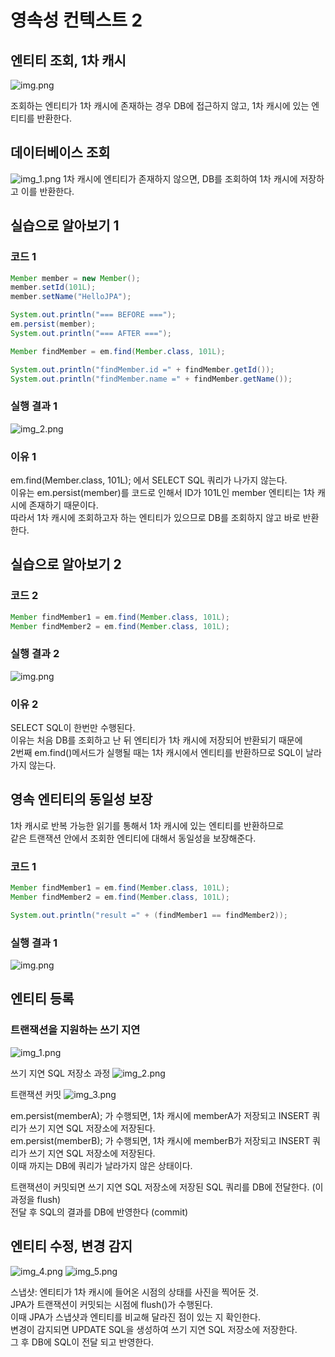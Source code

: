 # 영속성 컨텍스트 2

## 엔티티 조회, 1차 캐시
![img.png](images/엔티티조회1차캐시.png)

조회하는 엔티티가 1차 캐시에 존재하는 경우 DB에 접근하지 않고, 1차 캐시에 있는 엔티티를 반환한다.

## 데이터베이스 조회

![img_1.png](images/DB에서조회.png)
1차 캐시에 엔티티가 존재하지 않으면, DB를 조회하여 1차 캐시에 저장하고 이를 반환한다.   

## 실습으로 알아보기 1

### 코드 1
```java
Member member = new Member();
member.setId(101L);
member.setName("HelloJPA");

System.out.println("=== BEFORE ===");
em.persist(member);
System.out.println("=== AFTER ===");

Member findMember = em.find(Member.class, 101L);

System.out.println("findMember.id =" + findMember.getId());
System.out.println("findMember.name =" + findMember.getName());

```

### 실행 결과 1
![img_2.png](images/실행결과.png)

### 이유 1

em.find(Member.class, 101L); 에서 SELECT SQL 쿼리가 나가지 않는다.   
이유는 em.persist(member)를 코드로 인해서 ID가 101L인 member 엔티티는 1차 캐시에 존재하기 때문이다.   
따라서 1차 캐시에 조회하고자 하는 엔티티가 있으므로 DB를 조회하지 않고 바로 반환한다.   

## 실습으로 알아보기 2

### 코드 2
```java
Member findMember1 = em.find(Member.class, 101L);
Member findMember2 = em.find(Member.class, 101L);


```

### 실행 결과 2
![img.png](images/실행결과2.png)

### 이유 2
SELECT SQL이 한번만 수행된다.   
이유는 처음 DB를 조회하고 난 뒤 엔티티가 1차 캐시에 저장되어 반환되기 때문에   
2번째 em.find()메서드가 실행될 때는 1차 캐시에서 엔티티를 반환하므로 SQL이 날라가지 않는다. 


## 영속 엔티티의 동일성 보장

1차 캐시로 반복 가능한 읽기를 통해서 1차 캐시에 있는 엔티티를 반환하므로   
같은 트랜잭션 안에서 조회한 엔티티에 대해서 동일성을 보장해준다.

### 코드 1
```java
Member findMember1 = em.find(Member.class, 101L);
Member findMember2 = em.find(Member.class, 101L);

System.out.println("result =" + (findMember1 == findMember2));

```

### 실행 결과 1
![img.png](images/동일성보장_실행결과1.png)


## 엔티티 등록
### 트랜잭션을 지원하는 쓰기 지연

![img_1.png](images/쓰기지연과정1.png)

쓰기 지연 SQL 저장소 과정
![img_2.png](images/쓰기지연과정2.png)

트랜잭션 커밋
![img_3.png](images/쓰기지연과정3.png)

em.persist(memberA); 가 수행되면, 1차 캐시에 memberA가 저장되고 INSERT 쿼리가 쓰기 지연 SQL 저장소에 저장된다.   
em.persist(memberB); 가 수행되면, 1차 캐시에 memberB가 저장되고 INSERT 쿼리가 쓰기 지연 SQL 저장소에 저장된다.   
이때 까지는 DB에 쿼리가 날라가지 않은 상태이다.   

트랜잭션이 커밋되면 쓰기 지연 SQL 저장소에 저장된 SQL 쿼리를 DB에 전달한다. (이과정을 flush)   
전달 후 SQL의 결과를 DB에 반영한다 (commit)

## 엔티티 수정, 변경 감지

![img_4.png](images/변경감지_더티체킹1.png)
![img_5.png](images/변경감지_더티체킹2.png)

스냅샷: 엔티티가 1차 캐시에 들어온 시점의 상태를 사진을 찍어둔 것.   
JPA가 트랜잭션이 커밋되는 시점에 flush()가 수행된다.   
이때 JPA가 스냅샷과 엔티티를 비교해 달라진 점이 있는 지 확인한다.   
변경이 감지되면 UPDATE SQL을 생성하여 쓰기 지연 SQL 저장소에 저장한다.      
그 후 DB에 SQL이 전달 되고 반영한다.   